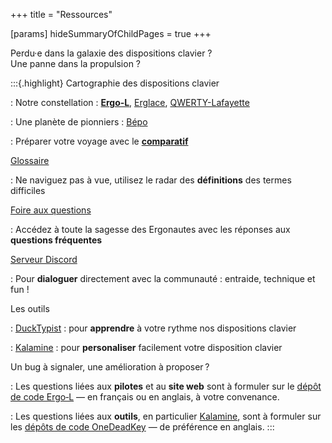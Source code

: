 +++
title = "Ressources"

[params]
hideSummaryOfChildPages = true
+++

Perdu·e dans la galaxie des dispositions clavier ?<br>
Une panne dans la propulsion ?

:::{.highlight}
Cartographie des dispositions clavier

: Notre constellation : **[Ergo‑L](/presentation)**, [Erglace](/erglace), [QWERTY-Lafayette](/lafayette)

: Une planète de pionniers : [Bépo](/bepo)

: Préparer votre voyage avec le **[comparatif](/alternatives#tableau-comparatif)**

[Glossaire](/glossaire)

: Ne naviguez pas à vue, utilisez le radar des **définitions** des termes difficiles

[Foire aux questions](/faq)

: Accédez à toute la sagesse des Ergonautes avec les réponses aux **questions
fréquentes**

[Serveur Discord](https://discord.gg/5xR5K3nAFX)

: Pour **dialoguer** directement avec la communauté : entraide, technique et fun !

Les outils

: [DuckTypist](/dactylo) : pour **apprendre** à votre rythme nos dispositions
clavier

: [Kalamine] : pour **personaliser** facilement votre disposition clavier

Un bug à signaler, une amélioration à proposer ?

: Les questions liées aux **pilotes** et au **site web** sont à formuler sur le
[dépôt de code Ergo‑L](https://github.com/Nuclear-Squid/ErgoL) — en français ou
en anglais, à votre convenance.

: Les questions liées aux **outils**, en particulier [Kalamine], sont à formuler
sur les [dépôts de code OneDeadKey](https://github.com/OneDeadKey) — de préférence
en anglais. 
:::

[Kalamine]: https://github.com/OneDeadKey/kalamine
